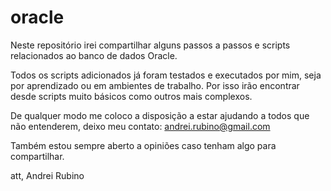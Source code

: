 # oracle
Neste repositório irei compartilhar alguns passos a passos e scripts relacionados ao banco de dados Oracle.

Todos os scripts adicionados já foram testados e executados por mim, seja por aprendizado ou em ambientes de trabalho. Por isso irão encontrar desde scripts muito básicos como outros mais complexos.

De qualquer modo me coloco a disposição a estar ajudando a todos que não entenderem, deixo meu contato: andrei.rubino@gmail.com

Também estou sempre aberto a opiniões caso tenham algo para compartilhar.

att,
Andrei Rubino
